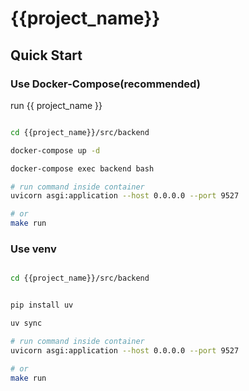 {{project_name}}
=====


## Quick Start


### Use Docker-Compose(recommended)

run {{ project_name }}

```bash

cd {{project_name}}/src/backend

docker-compose up -d 

docker-compose exec backend bash

# run command inside container
uvicorn asgi:application --host 0.0.0.0 --port 9527

# or
make run

```

### Use venv


```bash

cd {{project_name}}/src/backend


pip install uv

uv sync

# run command inside container
uvicorn asgi:application --host 0.0.0.0 --port 9527

# or
make run

```
